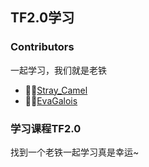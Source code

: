 ## TF2.0学习

### Contributors
一起学习，我们就是老铁
- 🤸‍♀️[Stray_Camel](https://github.com/Freen247)
- 👩‍💻[EvaGalois](https://github.com/EvaGalois)

### 学习课程TF2.0
找到一个老铁一起学习真是幸运~